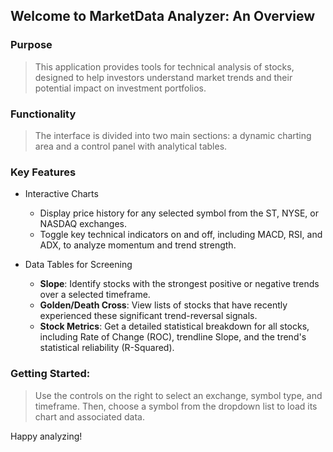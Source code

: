 ## Welcome to MarketData Analyzer: An Overview

### Purpose
> This application provides tools for technical analysis of stocks, designed to help investors understand market trends and their potential impact on investment portfolios.

### Functionality
> The interface is divided into two main sections: a dynamic charting area and a control panel with analytical tables.

### Key Features

- Interactive Charts

    - Display price history for any selected symbol from the ST, NYSE, or NASDAQ exchanges.
    - Toggle key technical indicators on and off, including MACD, RSI, and ADX, to analyze momentum and trend strength.

- Data Tables for Screening

    - __Slope__: Identify stocks with the strongest positive or negative trends over a selected timeframe.
    - __Golden/Death Cross__: View lists of stocks that have recently experienced these significant trend-reversal signals.
    - __Stock Metrics__: Get a detailed statistical breakdown for all stocks, including Rate of Change (ROC), trendline Slope, and the trend's statistical reliability (R-Squared).

### Getting Started:
> Use the controls on the right to select an exchange, symbol type, and timeframe. Then, choose a symbol from the dropdown list to load its chart and associated data.

Happy analyzing!